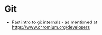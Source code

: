 # Git
- [Fast intro to git internals](https://www.chromium.org/developers/fast-intro-to-git-internals) - as mentioned at https://www.chromium.org/developers
